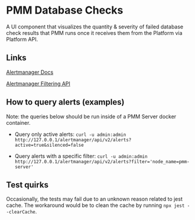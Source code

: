 # PMM Database Checks

A UI component that visualizes the quantity & severity of failed database check results that PMM runs once it receives them from the Platform via Platform API.

## Links

[Alertmanager Docs](https://prometheus.io/docs/alerting/alertmanager/)

[Alertmanager Filtering API](https://github.com/prometheus/alertmanager/blob/master/ui/app/README.md#note-on-filtering-via-label-matchers)

## How to query alerts (examples)

Note: the queries below should be run inside of a PMM Server docker container.

- Query only active alerts: `curl -u admin:admin http://127.0.0.1/alertmanager/api/v2/alerts?active=true&silenced=false`

- Query alerts with a specific filter: `curl -u admin:admin http://127.0.0.1/alertmanager/api/v2/alerts?filter='node_name=pmm-server'`

## Test quirks

Occasionally, the tests may fail due to an unknown reason related to jest cache. The workaround would be to clean the cache by running `npx jest --clearCache`.
